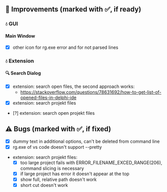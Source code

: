 <!--

Version:     v2.8.1-beta
PrevVersion: v2.8.0-beta

Help Formatting:
https://docs.github.com/en/get-started/writing-on-github/getting-started-with-writing-and-formatting-on-github/basic-writing-and-formatting-syntax, 
https://github.com/ikatyang/emoji-cheat-sheet/blob/master/README.md)

### :mag: Search Dialog
# + new featuren
# + new feature
 
### :warning: Bug Fixes
#* bug

-->

## :rocket: Improvements (marked with :white_check_mark:, if ready)

### :droplet: GUI

#### Main Window
- [x] other icon for rg.exe error and for not parsed lines
<!-- #### :mag: Search Dialog -->

### :droplet: Extension

#### :mag: Search Dialog
- [x] extension: search open files, the second approach works: 
    - https://stackoverflow.com/questions/78631692/how-to-get-list-of-opened-files-in-delphi-ide
- [x] extension: search projekt files
- [?] extension: search open projekt files

## :warning: Bugs (marked with :white_check_mark:, if fixed)
- [x] dummy text in additional options, can't be deleted from command line
- [x] rg.exe of vs code doesn't support --pretty
- extension: search projekt files:
  - [x] too large project fails with ERROR_FILENAME_EXCED_RANGE(206), command slicing is necessary
  - [x] if large project has error it doesn't appear at the top
  - [x] show full, relative path doesn't work
  - [x] short cut doesn't work
